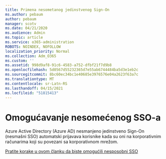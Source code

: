 ```yaml
---
title: Primena nesometanog jedinstvenog Sign-On
ms.author: pebaum
author: pebaum
manager: scotv
ms.date: 04/21/2020
ms.audience: Admin
ms.topic: article
ms.service: o365-administration
ROBOTS: NOINDEX, NOFOLLOW
localization_priority: Normal
ms.collection: Adm_O365
ms.custom: ''
ms.assetid: 998d9af8-91c6-4583-a752-dfbf21f7d9b8
ms.openlocfilehash: 5d0567d55232365d7e55ab6744484ba5d3e1eb2c
ms.sourcegitcommit: 8bc60ec34bc1e40685e3976576e04a2623f63a7c
ms.translationtype: MT
ms.contentlocale: sr-Latn-RS
ms.lasthandoff: 04/15/2021
ms.locfileid: "51815413"
---
```

# <a name="enable-seamless-sso"></a>Omogućavanje nesomećenog SSO-a

Azure Active Directory (Azure AD) nesmanjeno jedinstveno Sign-On (nesmašni SSO) automatski prijavava korisnike kada su oni na korporativnim računarima koji su povezani sa korporativnom mrežom.
  
[Pratite korake u ovom članku da biste omogućili nesposobni SSO](https://docs.microsoft.com/azure/active-directory/connect/active-directory-aadconnect-sso-quick-start)
  

